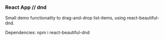 ### React App // dnd

Small demo functionality to drag-and-drop list-items, using react-beautiful-dnd.

Dependencies:
npm i react-beautiful-dnd
